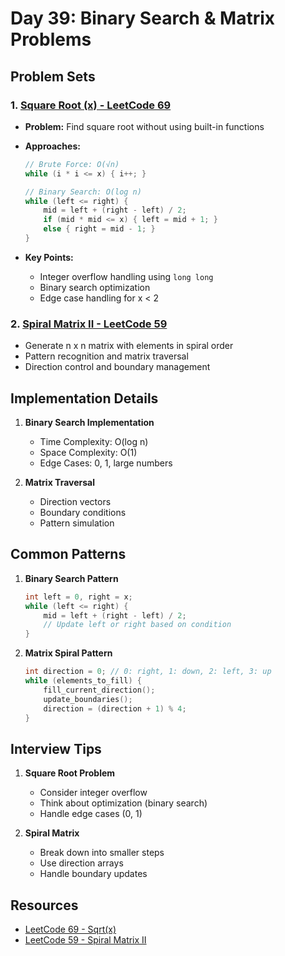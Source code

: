 # Day 39: Binary Search & Matrix Problems

## Problem Sets

### 1. [Square Root (x) - LeetCode 69](https://leetcode.com/problems/sqrtx/)

- **Problem:** Find square root without using built-in functions
- **Approaches:**

  ```cpp
  // Brute Force: O(√n)
  while (i * i <= x) { i++; }

  // Binary Search: O(log n)
  while (left <= right) {
      mid = left + (right - left) / 2;
      if (mid * mid <= x) { left = mid + 1; }
      else { right = mid - 1; }
  }
  ```

- **Key Points:**
  - Integer overflow handling using `long long`
  - Binary search optimization
  - Edge case handling for x < 2

### 2. [Spiral Matrix II - LeetCode 59](https://leetcode.com/problems/spiral-matrix-ii/)

- Generate n x n matrix with elements in spiral order
- Pattern recognition and matrix traversal
- Direction control and boundary management

## Implementation Details

1. **Binary Search Implementation**

   - Time Complexity: O(log n)
   - Space Complexity: O(1)
   - Edge Cases: 0, 1, large numbers

2. **Matrix Traversal**
   - Direction vectors
   - Boundary conditions
   - Pattern simulation

## Common Patterns

1. **Binary Search Pattern**

   ```cpp
   int left = 0, right = x;
   while (left <= right) {
       mid = left + (right - left) / 2;
       // Update left or right based on condition
   }
   ```

2. **Matrix Spiral Pattern**
   ```cpp
   int direction = 0; // 0: right, 1: down, 2: left, 3: up
   while (elements_to_fill) {
       fill_current_direction();
       update_boundaries();
       direction = (direction + 1) % 4;
   }
   ```

## Interview Tips

1. **Square Root Problem**

   - Consider integer overflow
   - Think about optimization (binary search)
   - Handle edge cases (0, 1)

2. **Spiral Matrix**
   - Break down into smaller steps
   - Use direction arrays
   - Handle boundary updates

## Resources

- [LeetCode 69 - Sqrt(x)](https://leetcode.com/problems/sqrtx/)
- [LeetCode 59 - Spiral Matrix II](https://leetcode.com/problems/spiral-matrix-ii/)
